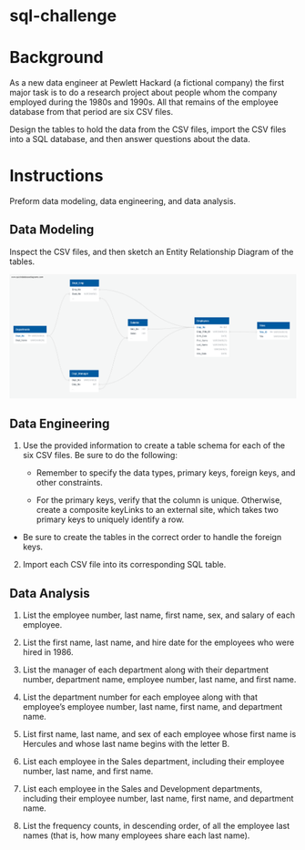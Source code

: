 # sql-challenge

# Background

As a new data engineer at Pewlett Hackard (a fictional company) the first major task is to do a research project about people whom the company employed during the 1980s and 1990s. All that remains of the employee database from that period are six CSV files.

Design the tables to hold the data from the CSV files, import the CSV files into a SQL database, and then answer questions about the data. 

# Instructions

Preform data modeling, data engineering, and data analysis.

## Data Modeling

Inspect the CSV files, and then sketch an Entity Relationship Diagram of the tables. 

![ERP](https://github.com/kgregart/sql-challenge/blob/main/EmployeeSQL/ERD/QuickDBD-SQL%20Challenge.png)

## Data Engineering

1. Use the provided information to create a table schema for each of the six CSV files. Be sure to do the following:

    - Remember to specify the data types, primary keys, foreign keys, and other constraints.

    - For the primary keys, verify that the column is unique. Otherwise, create a composite keyLinks to an external site, which takes two primary keys to uniquely identify a row.

  - Be sure to create the tables in the correct order to handle the foreign keys.

2. Import each CSV file into its corresponding SQL table.

## Data Analysis

1. List the employee number, last name, first name, sex, and salary of each employee.

2. List the first name, last name, and hire date for the employees who were hired in 1986.

3. List the manager of each department along with their department number, department name, employee number, last name, and first name.

4. List the department number for each employee along with that employee’s employee number, last name, first name, and department name.

5. List first name, last name, and sex of each employee whose first name is Hercules and whose last name begins with the letter B.

6. List each employee in the Sales department, including their employee number, last name, and first name.

7. List each employee in the Sales and Development departments, including their employee number, last name, first name, and department name.

8. List the frequency counts, in descending order, of all the employee last names (that is, how many employees share each last name).
